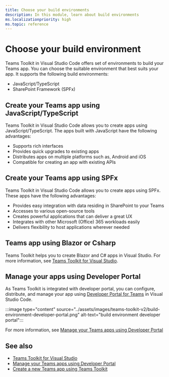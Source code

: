 ```yaml
---
title: Choose your build environments
description: In this module, learn about build environments
ms.localizationpriority: high
ms.topic: reference
---
```


# Choose your build environment

Teams Toolkit in Visual Studio Code offers set of environments to build your Teams app. You can choose the suitable environment that best suits your app. It supports the following build environments:

* JavaScript/TypeScript
* SharePoint Framework (SPFx)

## Create your Teams app using JavaScript/TypeScript

Teams Toolkit in Visual Studio Code allows you to create apps using JavaScript/TypeScript. The apps built with JavaScript have the following advantages:

* Supports rich interfaces
* Provides quick upgrades to existing apps
* Distributes apps on multiple platforms such as, Android and iOS
* Compatible for creating an app with existing APIs

## Create your Teams app using SPFx

Teams Toolkit in Visual Studio Code allows you to create apps using SPFx. These apps have the following advantages:

* Provides easy integration with data residing in SharePoint to your Teams
* Accesses to various open-source tools
* Creates powerful applications that can deliver a great UX
* Integrates with other Microsoft (Office) 365 workloads easily
* Delivers flexibility to host applications wherever needed

## Teams app using Blazor or Csharp

Teams Toolkit helps you to create Blazor and C# apps in Visual Studio.
For more information, see [Teams Toolkit for Visual Studio](visual-studio-overview.md).

## Manage your apps using Developer Portal

As Teams Toolkit is integrated with developer portal, you can configure, distribute, and manage your app using <a href="https://dev.teams.microsoft.com" target="_blank">Developer Portal for Teams</a> in Visual Studio Code.

:::image type="content" source="../assets/images/teams-toolkit-v2/build-environment-developer-portal.png" alt-text="build environment developer portal":::

For more information, see [Manage your Teams apps using Developer Portal](../concepts/build-and-test/teams-developer-portal.md)

## See also

* [Teams Toolkit for Visual Studio](visual-studio-overview.md)
* [Manage your Teams apps using Developer Portal](../concepts/build-and-test/teams-developer-portal.md)
* [Create a new Teams app using Teams Toolkit](create-new-project.md)

